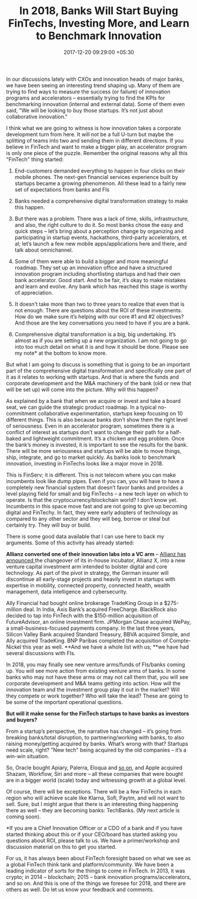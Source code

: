﻿---
title: In 2018, Banks Will Start Buying FinTechs, Investing More, and Learn to Benchmark
  Innovation
date: 2017-12-20 09:29:00 +05:30
tags:
- banking
- innovation
- fintech
- startups
- finserv
- venture capital
- VC
Image: "/uploads/mergers.jpg"
Person: Amit Goel
category:
- Retail Banking
Companies:
- Allianz
- Oracle
- Amazon
- Klarna
- Paytm
Markets:
- US
- India
- Sweden
---

In our discussions lately with CXOs and innovation heads of major banks, we have been seeing an interesting trend shaping up. Many of them are trying to find ways to measure the success (or failure) of innovation programs and accelerators – essentially trying to find the KPIs for benchmarking innovation (internal and external data). Some of them even said, "We will be looking to buy those startups. It’s not just about collaborative innovation."

I think what we are going to witness is how innovation takes a corporate development turn from here. It will not be a full U-turn but maybe the splitting of teams into two and sending them in different directions. If you believe in FinTech and want to make a bigger play, an accelerator program is only one piece of the puzzle. Remember the original reasons why all this "FinTech" thing started:

1. End-customers demanded everything to happen in four clicks on their mobile phones. The next-gen financial services experience built by startups became a growing phenomenon. All these lead to a fairly new set of expectations from banks and FIs

2. Banks needed a comprehensive digital transformation strategy to make this happen.

3. But there was a problem. There was a lack of time, skills, infrastructure, and also, the right culture to do it. So most banks chose the easy and quick steps – let’s bring about a perception change by organizing and participating in startup events, hackathons, third-party accelerators, et al; let’s launch a few new mobile apps/applications here and there, and talk about omnichannel.

4. Some of them were able to build a bigger and more meaningful roadmap. They set up an innovation office and have a structured innovation program including shortlisting startups and had their own bank accelerator. Good start. And to be fair, it’s okay to make mistakes and learn and evolve. Any bank which has reached this stage is worthy of appreciation.

5. It doesn’t take more than two to three years to realize that even that is not enough. There are questions about the ROI of these investments. How do we make sure it’s helping with our core #1 and #2 objectives? And those are the key conversations you need to have if you are a bank.

6. Comprehensive digital transformation is a big, big undertaking. It’s almost as if you are setting up a new organization. I am not going to go into too much detail on what it is and how it should be done. Please see my note\* at the bottom to know more.

But what I am going to discuss is something that is going to be an important part of the comprehensive digital transformation and specifically one part of it as it relates to working with startups. And that is where the funds and corporate development and the M&A machinery of the bank (old or new that will be set up) will come into the picture. Why will this happen?

As explained by a bank that when we acquire or invest and take a board seat, we can guide the strategic product roadmap. In a typical no-commitment collaborative experimentation, startups keep focusing on 10 different things. This is also because banks don’t show them the right level of seriousness. Even in an accelerator program, sometimes there is a conflict of interest as startups don’t want to change their path for a half-baked and lightweight commitment. It’s a chicken and egg problem. Once the bank’s money is invested, it is important to see the results for the bank. There will be more seriousness and startups will be able to move things, ship, integrate, and go to market quickly. As banks look to benchmark innovation, investing in FinTechs looks like a major move in 2018.

This is FinServ; it is different. This is not telecom where you can make incumbents look like dump pipes. Even if you can, you will have to have a completely new financial system that doesn’t favor banks and provides a level playing field for small and big FinTechs – a new tech layer on which to operate. Is that the cryptocurrency/blockchain world? I don’t know yet. Incumbents in this space move fast and are not going to give up becoming digital and FinTechy. In fact, they were early adopters of technology as compared to any other sector and they will beg, borrow or steal but certainly try. They will buy or build.

There is some good data available that I can use here to back my arguments. Some of this activity has already started:

**Allianz converted one of their innovation labs into a VC arm** – [Allianz has announced ](https://www.dig-in.com/news/allianz-converts-innovation-lab-into-insurtech-vc-arm)the changeover of its in-house incubator, Allianz X, into a new venture capital investment arm intended to bolster digital and core technology. As part of the pivot in strategy, the German insurer will discontinue all early-stage projects and heavily invest in startups with expertise in mobility, connected property, connected health, wealth management, data intelligence and cybersecurity.

Ally Financial had bought online brokerage TradeKing Group in a $275-million deal. In India, Axis Bank’s acquired FreeCharge. BlackRock also decided to tap into FinTech with the $150-million acquisition of FutureAdvisor, an online investment firm. JPMorgan Chase acquired WePay, a small-business-focused payments company. In the last three years, Silicon Valley Bank acquired Standard Treasury, BBVA acquired Simple, and Ally acquired TradeKing. BNP Paribas completed the acquisition of Compte-Nickel this year as well. **And we have a whole list with us; **we have had several discussions with FIs.

In 2018, you may finally see new venture arms/funds of FIs/banks coming up. You will see more action from existing venture arms of banks. In some banks who may not have these arms or may not call them that, you will see corporate development and M&A teams getting into action. How will the innovation team and the investment group play it out in the market? Will they compete or work together? Who will take the lead? These are going to be some of the important operational questions.

**But will it make sense for the FinTech startups to have banks as investors and buyers?**

From a startup’s perspective, the narrative has changed – it’s going from breaking banks/total disruption, to partnering/working with banks, to also raising money/getting acquired by banks. What’s wrong with that? Startups need scale, right? "New tech" being acquired by the old companies – it’s a win-win situation.

So, Oracle bought Apiary, Palerra, Eloqua and [so on](https://en.wikipedia.org/wiki/List_of_acquisitions_by_Oracle), and Apple acquired Shazam, Workflow, Siri and more – all these companies that were bought are in a bigger world (scale) today and witnessing growth at a global level.

Of course, there will be exceptions. There will be a few FinTechs in each region who will achieve scale like Klarna, Sofi, Paytm, and will not want to sell. Sure, but I might argue that there is an interesting thing happening there as well – they are becoming banks: TechBanks. (My next article is coming soon).

\*If you are a Chief Innovation Officer or a CDO of a bank and if you have started thinking about this or if your CEO/board has started asking you questions about ROI, please talk to us. We have a primer/workshop and discussion material on this to get you started.

For us, it has always been about FinTech foresight based on what we see as a global FinTech think tank and platform/community. We have been a leading indicator of sorts for the things to come in FinTech. In 2013, it was crypto; in 2014 – blockchain; 2015 – bank innovation programs/accelerators, and so on. And this is one of the things we foresee for 2018, and there are others as well. Do let us know your feedback and comments.